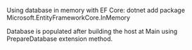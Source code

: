 ﻿Using database in memory with EF Core:
dotnet add package Microsoft.EntityFrameworkCore.InMemory

Database is populated after building the host at Main using PrepareDatabase extension method.